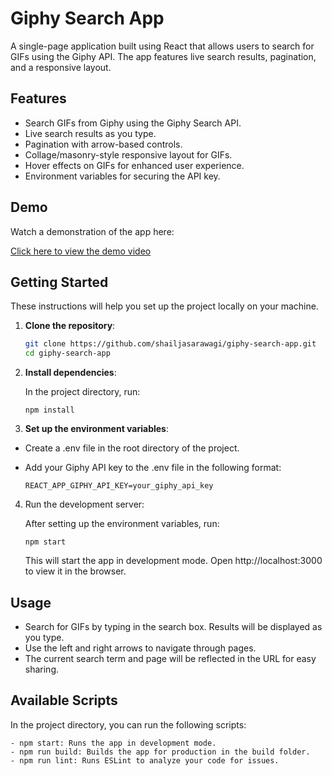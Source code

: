 # Giphy Search App

A single-page application built using React that allows users to search for GIFs using the Giphy API. The app features live search results, pagination, and a responsive layout.

## Features

- Search GIFs from Giphy using the Giphy Search API.
- Live search results as you type.
- Pagination with arrow-based controls.
- Collage/masonry-style responsive layout for GIFs.
- Hover effects on GIFs for enhanced user experience.
- Environment variables for securing the API key.

## Demo

Watch a demonstration of the app here:

[Click here to view the demo video](./video/demo.mp4)

## Getting Started

These instructions will help you set up the project locally on your machine.

1. **Clone the repository**:

   ```bash
   git clone https://github.com/shailjasarawagi/giphy-search-app.git
   cd giphy-search-app
   ```

2. **Install dependencies**:

   In the project directory, run:

   ```
   npm install
   ```

3. **Set up the environment variables**:

- Create a .env file in the root directory of the project.

- Add your Giphy API key to the .env file in the following format:

  ```
  REACT_APP_GIPHY_API_KEY=your_giphy_api_key
  ```

4. Run the development server:

   After setting up the environment variables, run:

   ```
   npm start
   ```

   This will start the app in development mode. Open http://localhost:3000 to view it in the browser.

## Usage

- Search for GIFs by typing in the search box. Results will be displayed as you type.
- Use the left and right arrows to navigate through pages.
- The current search term and page will be reflected in the URL for easy sharing.

## Available Scripts

In the project directory, you can run the following scripts:

    - npm start: Runs the app in development mode.
    - npm run build: Builds the app for production in the build folder.
    - npm run lint: Runs ESLint to analyze your code for issues.
